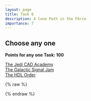 ```yaml
---
layout: page
title: Task 6
description: A lone Path in the FOrce
importance: 7
---
```


## Choose any one

**Points for any one Task: 100**

<a href="#" onclick="event.preventDefault(); redirectToTask('task6_1')">The Jedi CAD Academy</a>
<br>
<a href="#" onclick="event.preventDefault(); redirectToTask('task6_2')">The Galactic Signal Jam</a>
<br>
<a href="#" onclick="event.preventDefault(); redirectToTask('task6_3')">The HDL Order</a>

{% raw %}
<script>
function redirectToTask(taskId) {
  window.location.href = '{{ site.baseurl }}/tasks/' + taskId + '/';
}
</script>
{% endraw %}
